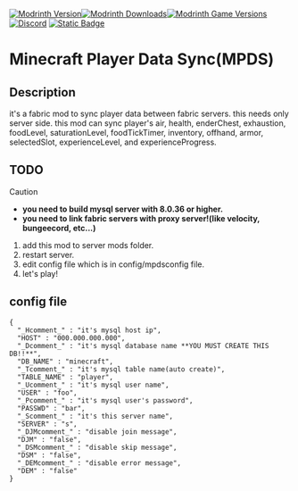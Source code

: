 [![Modrinth Version](https://img.shields.io/modrinth/v/yJXF9ZSx?logo=modrinth&color=1bd768)![Modrinth Downloads](https://img.shields.io/modrinth/dt/yJXF9ZSx?logo=modrinth&color=1bd768)![Modrinth Game Versions](https://img.shields.io/modrinth/game-versions/yJXF9ZSx?logo=modrinth&color=1bd768)](https://modrinth.com/mod/mpds)
[![Discord](https://img.shields.io/discord/1241236305741090836?logo=discord&color=5765f2)](https://discord.gg/352Cdy8MjV)
[![Static Badge](https://img.shields.io/badge/litlink-Nekozuki0509-9594f9)](https://lit.link/nekozuki0509)

# Minecraft Player Data Sync(MPDS)
## Description
it's a fabric mod to sync player data between fabric servers. this needs only server side. this mod can sync player's air, health, enderChest, exhaustion, foodLevel, saturationLevel, foodTickTimer, inventory, offhand, armor, selectedSlot, experienceLevel, and experienceProgress. 
## TODO
> [!CAUTION]
> - **you need to build mysql server with 8.0.36 or higher.**
> - **you need to link fabric servers with proxy server!(like velocity, bungeecord, etc...)**
1. add this mod to server mods folder.
1. restart server.
1. edit config file which is in config/mpdsconfig file.
1. let's play!
## config file
```
{
  "_Hcomment_" : "it's mysql host ip",
  "HOST" : "000.000.000.000",
  "_Dcomment_" : "it's mysql database name **YOU MUST CREATE THIS DB!!**",
  "DB_NAME" : "minecraft",
  "_Tcomment_" : "it's mysql table name(auto create)",
  "TABLE_NAME" : "player",
  "_Ucomment_" : "it's mysql user name",
  "USER" : "foo",
  "_Pcomment_" : "it's mysql user's password",
  "PASSWD" : "bar",
  "_Scomment_" : "it's this server name",
  "SERVER" : "s",
  "_DJMcomment_" : "disable join message",
  "DJM" : "false",
  "_DSMcomment_" : "disable skip message",
  "DSM" : "false",
  "_DEMcomment_" : "disable error message",
  "DEM" : "false"
}
```
